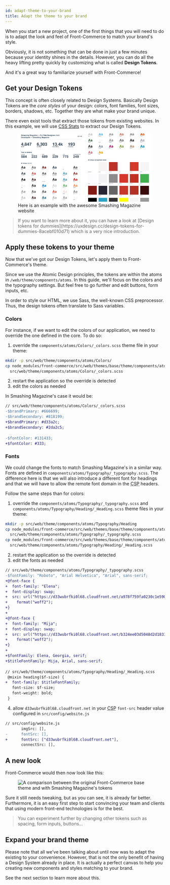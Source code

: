 ```yaml
---
id: adapt-theme-to-your-brand
title: Adapt the theme to your brand
---
```


When you start a new project, one of the first things that you will need to do
is to adapt the look and feel of Front-Commerce to match your brand's style.

Obviously, it is not something that can be done in just a few minutes because
your identity shines in the details. However, you can do all the heavy lifting
pretty quickly by customizing what is called **Design Tokens**.

And it's a great way to familiarize yourself with Front-Commerce!

## Get your Design Tokens

This concept is often closely related to Design Systems. Basically Design Tokens
are the _core styles_ of your design: colors, font families, font sizes,
borders, shadows, etc. Together they are what make your brand unique.

There even exist tools that extract those tokens from existing websites. In this
example, we will use [CSS Stats](https://cssstats.com/) to extract our Design
Tokens.

<figure>
<img alt="CSS Stats lists all the 62 colors and 59 unique background colors of Smashing Magazine" src="/docs/assets/smashingmagazine-cssstats.png" />
<figcaption>Here is an example with the awesome Smashing Magazine website</figcaption>
</figure>

<blockquote class="resource">
If you want to learn more about it, you can have a look at
[Design tokens for dummies](https://uxdesign.cc/design-tokens-for-dummies-8acebf010d71)
which is a very nice introduction.
</blockquote>

## Apply these tokens to your theme

Now that we've got our Design Tokens, let's apply them to Front-Commerce's
theme.

Since we use the Atomic Design principles, the tokens are within the atoms in
`/web/theme/components/atoms`. In this guide, we'll focus on the colors and the
typography settings. But feel free to go further and edit buttons, form inputs,
etc.

In order to style our HTML, we use Sass, the well-known CSS preprocessor. Thus,
the design tokens often translate to Sass variables.


### Colors

For instance, if we want to edit the colors of our application, we need to override the one defined in the core.
To do so:
1. override the `components/atoms/Colors/_colors.scss` theme file in your theme:
```bash
mkdir -p src/web/theme/components/atoms/Colors/
cp node_modules/front-commerce/src/web/themes/base/theme/components/atoms/Colors/_colors.scss \
  src/web/theme/components/atoms/Colors/_colors.scss
```
2. restart the application so the override is detected
3. edit the colors as needed

In Smashing Magazine's case it would be:

```diff
// src/web/theme/components/atoms/Colors/_colors.scss
-$brandPrimary: #666699;
-$brandSecondary: #818199;
+$brandPrimary: #d33a2c;
+$brandSecondary: #2da2c5;

-$fontColor: #131433;
+$fontColor: #333;
```

### Fonts

We could change the fonts to match Smashing Magazine's in a similar way. Fonts are defined in `components/atoms/Typography/_typography.scss`.
The difference here is that we will also introduce a different font for headings and that we will have to allow the remote font domain in the <abbr title="Content Security Policy">CSP</abbr> headers.

Follow the same steps than for colors:
1. override the `components/atoms/Typography/_typography.scss` and `components/atoms/Typography/Heading/_Heading.scss` theme files in your theme:
```bash
mkdir -p src/web/theme/components/atoms/Typography/Heading
cp node_modules/front-commerce/src/web/themes/base/theme/components/atoms/Typography/_typography.scss \
  src/web/theme/components/atoms/Typography/_typography.scss
cp node_modules/front-commerce/src/web/themes/base/theme/components/atoms/Typography/Heading/_Heading.scss \
  src/web/theme/components/atoms/Typography/Heading/_Heading.scss
```
2. restart the application so the override is detected
3. edit the fonts as needed
```diff
// src/web/theme/components/atoms/Typography/_typography.scss
-$fontFamily: "Roboto", "Arial Helvetica", "Arial", sans-serif;
+@font-face {
+  font-family: "Elena";
+  font-display: swap;
+  src: url("https://d33wubrfki0l68.cloudfront.net/a978f759fa0230c1e590d1bdb5a1c03ceb538cec/fed6b/fonts/elenawebregular/elenawebregular.woff2")
+    format("woff2");
+}
+
+@font-face {
+  font-family: "Mija";
+  font-display: swap;
+  src: url("https://d33wubrfki0l68.cloudfront.net/b324ee03d5048d2d1831100e323b0b6336ffce68/0445e/fonts/mijaregular/mija_regular-webfont.woff2")
+    format("woff2");
+}
+
+$fontFamily: Elena, Georgia, serif;
+$titleFontFamily: Mija, Arial, sans-serif;

// src/web/theme/components/atoms/Typography/Heading/_Heading.scss
 @mixin heading($f-size) {
+  font-family: $titleFontFamily;
   font-size: $f-size;
   font-weight: bold;
 }
```
4. allow `d33wubrfki0l68.cloudfront.net` in your <abbr title="Content Security Policy">CSP</abbr> `font-src` header value configured in `src/config/website.js`

```diff
// src/config/website.js
       imgSrc: [],
-      fontSrc: [],
+      fontSrc: ["d33wubrfki0l68.cloudfront.net"],
       connectSrc: [],
```

## A new look

Front-Commerce would then now look like this:

<figure>
<img alt="A comparison between the original Front-Commerce base theme and with Smashing Magazine's tokens" src="/docs/assets/TODO" />
</figure>

Sure it still needs tweaking, but as you can see, it is already far better.
Furthermore, it is an easy first step to start convincing your team and clients that using modern
front-end technologies is for the best.

<blockquote class="more">
  You can experiment further by changing other tokens such as spacing, form inputs, buttons…
</blockquote>

## Expand your brand theme

Please note that all we've been talking about until now was to adapt the
existing to your convenience. However, that is not the only benefit of having a
Design System already in place. It is actually a perfect canvas to help you
creating new components and styles matching to your brand.

See the next section to learn more about this.